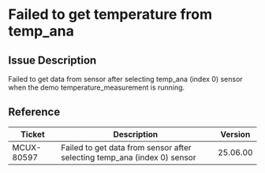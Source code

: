 # Failed to get temperature from temp_ana

## Issue Description

Failed to get data from sensor after selecting temp_ana (index 0) sensor when the demo temperature_measurement is running.


## Reference

| Ticket     | Description                                                              | Version  |
|------------|--------------------------------------------------------------------------|----------|
| MCUX-80597 | Failed to get data from sensor after selecting temp_ana (index 0) sensor | 25.06.00 |
